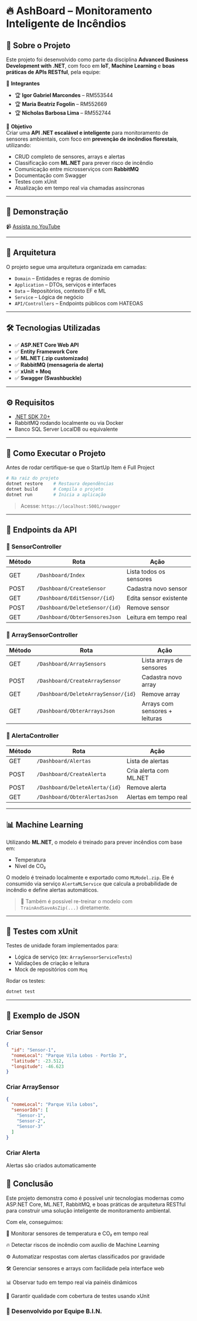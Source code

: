 # 🔥 AshBoard – Monitoramento Inteligente de Incêndios

## 📌 Sobre o Projeto

Este projeto foi desenvolvido como parte da disciplina **Advanced Business Development with .NET**, com foco em **IoT**, **Machine Learning** e **boas práticas de APIs RESTful**, pela equipe:

👥 **Integrantes**
- 🏆 **Igor Gabriel Marcondes** – RM553544  
- 🏆 **Maria Beatriz Fogolin** – RM552669  
- 🏆 **Nicholas Barbosa Lima** – RM552744  

🎯 **Objetivo**  
Criar uma **API .NET escalável e inteligente** para monitoramento de sensores ambientais, com foco em **prevenção de incêndios florestais**, utilizando:

- CRUD completo de sensores, arrays e alertas  
- Classificação com **ML.NET** para prever risco de incêndio  
- Comunicação entre microsserviços com **RabbitMQ**  
- Documentação com Swagger  
- Testes com xUnit  
- Atualização em tempo real via chamadas assíncronas

---

## 🎥 Demonstração

📹 [Assista no YouTube](https://youtu.be/JK3yzIlKi_M)

---

## 🧱 Arquitetura

O projeto segue uma arquitetura organizada em camadas:

- `Domain` – Entidades e regras de domínio  
- `Application` – DTOs, serviços e interfaces  
- `Data` – Repositórios, contexto EF e ML  
- `Service` – Lógica de negócio  
- `API/Controllers` – Endpoints públicos com HATEOAS

---

## 🛠️ Tecnologias Utilizadas

- ✅ **ASP.NET Core Web API**  
- ✅ **Entity Framework Core**  
- ✅ **ML.NET (.zip customizado)**  
- ✅ **RabbitMQ (mensageria de alerta)**  
- ✅ **xUnit + Moq**  
- ✅ **Swagger (Swashbuckle)**

---

## ⚙️ Requisitos

- [.NET SDK 7.0+](https://dotnet.microsoft.com/en-us/download)
- RabbitMQ rodando localmente ou via Docker  
- Banco SQL Server LocalDB ou equivalente

---

## 🚀 Como Executar o Projeto
Antes de rodar certifique-se que o StartUp Item é Full Project
```bash
# Na raiz do projeto
dotnet restore    # Restaura dependências
dotnet build      # Compila o projeto
dotnet run        # Inicia a aplicação
````

> Acesse: `https://localhost:5001/swagger`

---

## 📡 Endpoints da API

### 📁 SensorController

| Método | Rota                           | Ação                    |
| ------ | ------------------------------ | ----------------------- |
| GET    | `/Dashboard/Index`             | Lista todos os sensores |
| POST   | `/Dashboard/CreateSensor`      | Cadastra novo sensor    |
| GET    | `/Dashboard/EditSensor/{id}`   | Edita sensor existente  |
| POST   | `/Dashboard/DeleteSensor/{id}` | Remove sensor           |
| GET    | `/Dashboard/ObterSensoresJson` | Leitura em tempo real   |

### 📁 ArraySensorController

| Método | Rota                                | Ação                           |
| ------ | ----------------------------------- | ------------------------------ |
| GET    | `/Dashboard/ArraySensors`           | Lista arrays de sensores       |
| POST   | `/Dashboard/CreateArraySensor`      | Cadastra novo array            |
| GET    | `/Dashboard/DeleteArraySensor/{id}` | Remove array                   |
| GET    | `/Dashboard/ObterArraysJson`        | Arrays com sensores + leituras |

### 📁 AlertaController

| Método | Rota                           | Ação                   |
| ------ | ------------------------------ | ---------------------- |
| GET    | `/Dashboard/Alertas`           | Lista de alertas       |
| POST   | `/Dashboard/CreateAlerta`      | Cria alerta com ML.NET |
| POST   | `/Dashboard/DeleteAlerta/{id}` | Remove alerta          |
| GET    | `/Dashboard/ObterAlertasJson`  | Alertas em tempo real  |

---

## 📊 Machine Learning

Utilizando **ML.NET**, o modelo é treinado para prever incêndios com base em:

* Temperatura
* Nível de CO₂

O modelo é treinado localmente e exportado como `MLModel.zip`. Ele é consumido via serviço `AlertaMLService` que calcula a probabilidade de incêndio e define alertas automáticos.

> 🔁 Também é possível re-treinar o modelo com `TrainAndSaveAsZip(...)` diretamente.

---

## 🧪 Testes com xUnit

Testes de unidade foram implementados para:

* Lógica de serviço (ex: `ArraySensorServiceTests`)
* Validações de criação e leitura
* Mock de repositórios com `Moq`

Rodar os testes:

```bash
dotnet test
```

---

## 🧠 Exemplo de JSON

### Criar Sensor

```json
{
  "id": "Sensor-1",
  "nomeLocal": "Parque Vila Lobos - Portão 3",
  "latitude": -23.512,
  "longitude": -46.623
}
```

### Criar ArraySensor

```json
{
  "nomeLocal": "Parque Vila Lobos",
  "sensorIds": [
    "Sensor-1",
    "Sensor-2",
    "Sensor-3"
  ]
}

```

### Criar Alerta
Alertas são criados automaticamente

## 📌 Conclusão

Este projeto demonstra como é possível unir tecnologias modernas como ASP.NET Core, ML.NET, RabbitMQ, e boas práticas de arquitetura RESTful para construir uma solução inteligente de monitoramento ambiental.

Com ele, conseguimos:

📡 Monitorar sensores de temperatura e CO₂ em tempo real

🔥 Detectar riscos de incêndio com auxílio de Machine Learning

⚙️ Automatizar respostas com alertas classificados por gravidade

🛠️ Gerenciar sensores e arrays com facilidade pela interface web

📊 Observar tudo em tempo real via painéis dinâmicos

🧪 Garantir qualidade com cobertura de testes usando xUnit

### 🧠 Desenvolvido por **Equipe B.I.N.**

